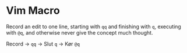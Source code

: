 # Vim Macro

Record an edit to one line, starting with `qq` and finishing with `q`, executing with `@q`, and otherwise never give the concept much thought.

Record -> `qq` -> Slut `q` -> Kør `@q`


